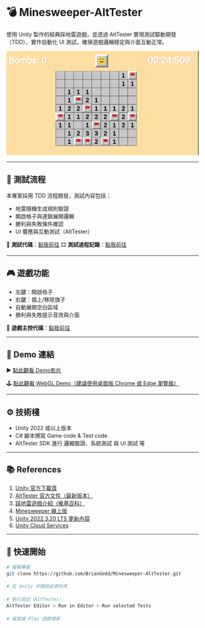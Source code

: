 # 💣 Minesweeper-AltTester

使用 Unity 製作的經典踩地雷遊戲，並透過 AltTester 實現測試驅動開發（TDD），實作自動化 UI 測試，確保遊戲邏輯穩定與介面互動正常。

![遊戲代表圖](./screenshot.png) <!-- 建議將圖片放在專案中，或使用線上連結 -->

---

## 🧪 測試流程

本專案採用 TDD 流程開發，測試內容包括：

- 地雷隨機生成規則驗證  
- 開啟格子與連鎖展開邏輯  
- 勝利與失敗條件確認  
- UI 響應與互動測試（AltTester）

🔗 **測試代碼**：[點我前往](https://github.com/BrianGodd/Minesweeper-AltTester/tree/main/Assets/AltTester/Editor/Tests)
🎞️ **測試過程記錄**：[點我前往](https://github.com/BrianGodd/Minesweeper-AltTester/blob/main/TestReport_system_UI_part.pdf)

---

## 🎮 遊戲功能

- 左鍵：開啟格子  
- 右鍵：插上/移除旗子  
- 自動展開空白區域  
- 勝利與失敗提示音效與介面

🔗 **遊戲主控代碼**：[點我前往](https://github.com/BrianGodd/Minesweeper-AltTester/tree/main/Assets/Scripts/Minesweeper)

---

## 🔗 Demo 連結

▶️ [點此觀看 Demo影片](https://youtu.be/47XGWXJwI7s) 

🕹️ [點此觀看 WebGL Demo（建議使用桌面版 Chrome 或 Edge 瀏覽器）](https://briangodd.itch.io/minesweeper-alttester) 

---

## ⚙️ 技術棧

- Unity 2022 或以上版本  
- C# 腳本撰寫 Game code & Test code 
- AltTester SDK 進行 邏輯驗證、系統測試 與 UI 測試 等  

---

## 📚 References

1. [Unity 官方下載頁](https://unity.com/cn/download)  
2. [AltTester 官方文件（最新版本）](https://alttester.com/docs/sdk/latest/pages/overview.html)  
3. [踩地雷遊戲介紹（維基百科）](https://en.wikipedia.org/wiki/Minesweeper_(video_game))  
4. [Minesweeper 線上版](https://minesweeper.online/)  
5. [Unity 2022.3.20 LTS 更新內容](https://unity.com/releases/editor/whats-new/2022.3.20)  
6. [Unity Cloud Services](https://unity.com/products/unity-cloud)

---

## 🏁 快速開始

```bash
# 複製專案
git clone https://github.com/BrianGodd/Minesweeper-AltTester.git

# 在 Unity 中開啟此資料夾

# 執行測試（AltTester）
AltTester Editor > Run in Editor > Run selected Tests

# 或直接 Play 遊戲場景
